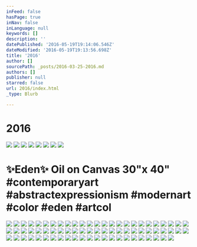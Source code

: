 ```yaml
---
inFeed: false
hasPage: true
inNav: false
inLanguage: null
keywords: []
description: ''
datePublished: '2016-05-19T19:14:06.546Z'
dateModified: '2016-05-19T19:13:56.698Z'
title: '2016'
author: []
sourcePath: _posts/2016-03-25-2016.md
authors: []
publisher: null
starred: false
url: 2016/index.html
_type: Blurb

---
```

# 2016
![](https://the-grid-user-content.s3-us-west-2.amazonaws.com/568a0d8d-256a-444e-ad91-f849bb78f3a4.jpg)
![](https://the-grid-user-content.s3-us-west-2.amazonaws.com/65b9a562-8575-4b66-a6f6-390153b0bb1c.jpg)
![](https://the-grid-user-content.s3-us-west-2.amazonaws.com/07c37509-3ed6-4f9b-accc-1f35652bbccc.jpg)
![](https://the-grid-user-content.s3-us-west-2.amazonaws.com/035ed8c3-c38a-47d9-8eeb-d86a3577fc2b.jpg)
![](https://the-grid-user-content.s3-us-west-2.amazonaws.com/49aa2a44-f6d3-4926-94c5-17181a1cc591.jpg)
![](https://the-grid-user-content.s3-us-west-2.amazonaws.com/08ddcfd0-ba9b-4883-8284-0e98dba46a13.jpg)
![](https://the-grid-user-content.s3-us-west-2.amazonaws.com/33e918d4-c43e-4746-9a28-2f33f5841fc7.jpg)
![](https://imgflo.herokuapp.com/graph/vahj1ThiexotieMo/960659db4b0cb4a5583b4cc64b5c2989/passthrough.jpg?height=600&input=https%3A%2F%2Fthe-grid-user-content.s3-us-west-2.amazonaws.com%2F96accd46-47b2-4aca-b892-d2efcc9d2ab6.jpg&width=445)

# ✨Eden✨ Oil on Canvas 30"x 40" \#contemporaryart \#abstractexpressionism \#modernart \#color \#eden \#artcol
![](https://the-grid-user-content.s3-us-west-2.amazonaws.com/96accd46-47b2-4aca-b892-d2efcc9d2ab6.jpg)
![](https://imgflo.herokuapp.com/graph/vahj1ThiexotieMo/bcf8ff8544ea9ed3dc4a82bed566b24b/passthrough.jpg?height=600&input=https%3A%2F%2Fs3-us-west-2.amazonaws.com%2Fthe-grid-img%2Fp%2Fc978387aa026da148e67b9e0e2c3760ce96aefc3.jpg&width=446)
![](https://imgflo.herokuapp.com/graph/vahj1ThiexotieMo/bcf8ff8544ea9ed3dc4a82bed566b24b/passthrough.jpg?height=600&input=https%3A%2F%2Fs3-us-west-2.amazonaws.com%2Fthe-grid-img%2Fp%2Fc978387aa026da148e67b9e0e2c3760ce96aefc3.jpg&width=446)
![](https://imgflo.herokuapp.com/graph/vahj1ThiexotieMo/bcf8ff8544ea9ed3dc4a82bed566b24b/passthrough.jpg?height=600&input=https%3A%2F%2Fs3-us-west-2.amazonaws.com%2Fthe-grid-img%2Fp%2Fc978387aa026da148e67b9e0e2c3760ce96aefc3.jpg&width=446)
![](https://the-grid-user-content.s3-us-west-2.amazonaws.com/48820f9d-1f3a-4e47-8351-c6c75714758d.jpg)
![](https://imgflo.herokuapp.com/graph/vahj1ThiexotieMo/db2bafd97ae9eba472347c41373b1702/passthrough.jpg?height=600&input=https%3A%2F%2Fs3-us-west-2.amazonaws.com%2Fthe-grid-img%2Fp%2Fbad8060bfafbb46576f1320152505af455b09952.jpg&width=444)
![](https://imgflo.herokuapp.com/graph/vahj1ThiexotieMo/db2bafd97ae9eba472347c41373b1702/passthrough.jpg?height=600&input=https%3A%2F%2Fs3-us-west-2.amazonaws.com%2Fthe-grid-img%2Fp%2Fbad8060bfafbb46576f1320152505af455b09952.jpg&width=444)
![](https://imgflo.herokuapp.com/graph/vahj1ThiexotieMo/db2bafd97ae9eba472347c41373b1702/passthrough.jpg?height=600&input=https%3A%2F%2Fs3-us-west-2.amazonaws.com%2Fthe-grid-img%2Fp%2Fbad8060bfafbb46576f1320152505af455b09952.jpg&width=444)
![](https://the-grid-user-content.s3-us-west-2.amazonaws.com/592f1d7f-afba-4eda-82cc-02490077ab43.jpg)
![](https://imgflo.herokuapp.com/graph/vahj1ThiexotieMo/8a4ee18329a5064aafda74db2e11ff65/passthrough.jpg?height=600&input=https%3A%2F%2Fthe-grid-user-content.s3-us-west-2.amazonaws.com%2F8006d867-32ff-468f-909a-e1caab9ca581.jpg&width=450)
![](https://imgflo.herokuapp.com/graph/vahj1ThiexotieMo/8a4ee18329a5064aafda74db2e11ff65/passthrough.jpg?height=600&input=https%3A%2F%2Fthe-grid-user-content.s3-us-west-2.amazonaws.com%2F8006d867-32ff-468f-909a-e1caab9ca581.jpg&width=450)
![](https://imgflo.herokuapp.com/graph/vahj1ThiexotieMo/8a4ee18329a5064aafda74db2e11ff65/passthrough.jpg?height=600&input=https%3A%2F%2Fthe-grid-user-content.s3-us-west-2.amazonaws.com%2F8006d867-32ff-468f-909a-e1caab9ca581.jpg&width=450)
![](https://the-grid-user-content.s3-us-west-2.amazonaws.com/8006d867-32ff-468f-909a-e1caab9ca581.jpg)
![](https://imgflo.herokuapp.com/graph/vahj1ThiexotieMo/bd3006c2a8a42806d3bce3960c1f7594/passthrough.jpg?height=600&input=https%3A%2F%2Fthe-grid-user-content.s3-us-west-2.amazonaws.com%2F17ff6c44-566b-4f1b-bef0-f0468afff296.jpg&width=449)
![](https://imgflo.herokuapp.com/graph/vahj1ThiexotieMo/bd3006c2a8a42806d3bce3960c1f7594/passthrough.jpg?height=600&input=https%3A%2F%2Fthe-grid-user-content.s3-us-west-2.amazonaws.com%2F17ff6c44-566b-4f1b-bef0-f0468afff296.jpg&width=449)
![](https://imgflo.herokuapp.com/graph/vahj1ThiexotieMo/bd3006c2a8a42806d3bce3960c1f7594/passthrough.jpg?height=600&input=https%3A%2F%2Fthe-grid-user-content.s3-us-west-2.amazonaws.com%2F17ff6c44-566b-4f1b-bef0-f0468afff296.jpg&width=449)
![](https://the-grid-user-content.s3-us-west-2.amazonaws.com/17ff6c44-566b-4f1b-bef0-f0468afff296.jpg)
![](https://imgflo.herokuapp.com/graph/vahj1ThiexotieMo/0ccd85e9c4373d99acf147b410ea487a/passthrough.jpg?height=600&input=https%3A%2F%2Fs3-us-west-2.amazonaws.com%2Fthe-grid-img%2Fp%2F26b1671fc4db8dd67481f8721dd5774a12a8ac6d.jpg&width=440)
![](https://imgflo.herokuapp.com/graph/vahj1ThiexotieMo/fdc2adc52c51e2259836264c8053d877/passthrough.jpg?height=600&input=https%3A%2F%2Fs3-us-west-2.amazonaws.com%2Fthe-grid-img%2Fp%2F38618cc2d1710dede5efb6d0946cc4aacb7be834.jpg&width=440)
![](https://imgflo.herokuapp.com/graph/vahj1ThiexotieMo/fdc2adc52c51e2259836264c8053d877/passthrough.jpg?height=600&input=https%3A%2F%2Fs3-us-west-2.amazonaws.com%2Fthe-grid-img%2Fp%2F38618cc2d1710dede5efb6d0946cc4aacb7be834.jpg&width=440)
![](https://the-grid-user-content.s3-us-west-2.amazonaws.com/02fc5e1c-354e-43a2-a9f4-2c9b13ffa096.jpg)
![](https://imgflo.herokuapp.com/graph/vahj1ThiexotieMo/fb7bceec23ed29f85b3849e0c357b089/passthrough.jpg?height=600&input=https%3A%2F%2Fthe-grid-user-content.s3-us-west-2.amazonaws.com%2F79e36626-6c8a-45f6-a086-eb861b21a82b.jpg&width=445)
![](https://imgflo.herokuapp.com/graph/vahj1ThiexotieMo/fb7bceec23ed29f85b3849e0c357b089/passthrough.jpg?height=600&input=https%3A%2F%2Fthe-grid-user-content.s3-us-west-2.amazonaws.com%2F79e36626-6c8a-45f6-a086-eb861b21a82b.jpg&width=445)
![](https://imgflo.herokuapp.com/graph/vahj1ThiexotieMo/fb7bceec23ed29f85b3849e0c357b089/passthrough.jpg?height=600&input=https%3A%2F%2Fthe-grid-user-content.s3-us-west-2.amazonaws.com%2F79e36626-6c8a-45f6-a086-eb861b21a82b.jpg&width=445)
![](https://the-grid-user-content.s3-us-west-2.amazonaws.com/79e36626-6c8a-45f6-a086-eb861b21a82b.jpg)
![](https://imgflo.herokuapp.com/graph/vahj1ThiexotieMo/70b6821cb114dff843f3ff0e513c277f/passthrough.jpg?height=558&input=https%3A%2F%2Fthe-grid-user-content.s3-us-west-2.amazonaws.com%2Fcf19bb62-71c4-449d-9602-0595dca98f3a.jpg&width=750)
![](https://imgflo.herokuapp.com/graph/vahj1ThiexotieMo/70b6821cb114dff843f3ff0e513c277f/passthrough.jpg?height=558&input=https%3A%2F%2Fthe-grid-user-content.s3-us-west-2.amazonaws.com%2Fcf19bb62-71c4-449d-9602-0595dca98f3a.jpg&width=750)
![](https://imgflo.herokuapp.com/graph/vahj1ThiexotieMo/70b6821cb114dff843f3ff0e513c277f/passthrough.jpg?height=558&input=https%3A%2F%2Fthe-grid-user-content.s3-us-west-2.amazonaws.com%2Fcf19bb62-71c4-449d-9602-0595dca98f3a.jpg&width=750)
![](https://the-grid-user-content.s3-us-west-2.amazonaws.com/cf19bb62-71c4-449d-9602-0595dca98f3a.jpg)
![](https://imgflo.herokuapp.com/graph/vahj1ThiexotieMo/5d6b2387900fa858e7389c00a998c3e9/passthrough.jpg?height=522&input=https%3A%2F%2Fs3-us-west-2.amazonaws.com%2Fthe-grid-img%2Fp%2F88b2e51f17bf1df14562ddee331d45219e9c0da8.jpg&width=750)
![](https://imgflo.herokuapp.com/graph/vahj1ThiexotieMo/5d6b2387900fa858e7389c00a998c3e9/passthrough.jpg?height=522&input=https%3A%2F%2Fs3-us-west-2.amazonaws.com%2Fthe-grid-img%2Fp%2F88b2e51f17bf1df14562ddee331d45219e9c0da8.jpg&width=750)
![](https://imgflo.herokuapp.com/graph/vahj1ThiexotieMo/5d6b2387900fa858e7389c00a998c3e9/passthrough.jpg?height=522&input=https%3A%2F%2Fs3-us-west-2.amazonaws.com%2Fthe-grid-img%2Fp%2F88b2e51f17bf1df14562ddee331d45219e9c0da8.jpg&width=750)
![](https://the-grid-user-content.s3-us-west-2.amazonaws.com/4f84ea7a-35a5-4747-8196-0061cdd707d5.jpg)
![](https://imgflo.herokuapp.com/graph/vahj1ThiexotieMo/047f52a7bc8c365a00f04209334497d3/passthrough.jpg?height=600&input=https%3A%2F%2Fs3-us-west-2.amazonaws.com%2Fthe-grid-img%2Fp%2F2c4baaa8d7ec5f7d40921225bcc2e94a61325a80.jpg&width=397)
![](https://imgflo.herokuapp.com/graph/vahj1ThiexotieMo/047f52a7bc8c365a00f04209334497d3/passthrough.jpg?height=600&input=https%3A%2F%2Fs3-us-west-2.amazonaws.com%2Fthe-grid-img%2Fp%2F2c4baaa8d7ec5f7d40921225bcc2e94a61325a80.jpg&width=397)
![](https://imgflo.herokuapp.com/graph/vahj1ThiexotieMo/047f52a7bc8c365a00f04209334497d3/passthrough.jpg?height=600&input=https%3A%2F%2Fs3-us-west-2.amazonaws.com%2Fthe-grid-img%2Fp%2F2c4baaa8d7ec5f7d40921225bcc2e94a61325a80.jpg&width=397)
![](https://the-grid-user-content.s3-us-west-2.amazonaws.com/9a824d1e-6b91-452b-9bcb-8bf75f1fe982.jpg)
![](https://imgflo.herokuapp.com/graph/vahj1ThiexotieMo/724f9c3b9745db170df2612e6c5074bf/passthrough.jpg?height=600&input=https%3A%2F%2Fs3-us-west-2.amazonaws.com%2Fthe-grid-img%2Fp%2Fd6c4f71c21acedd6b669b80ba731627baf44b932.jpg&width=421)
![](https://imgflo.herokuapp.com/graph/vahj1ThiexotieMo/724f9c3b9745db170df2612e6c5074bf/passthrough.jpg?height=600&input=https%3A%2F%2Fs3-us-west-2.amazonaws.com%2Fthe-grid-img%2Fp%2Fd6c4f71c21acedd6b669b80ba731627baf44b932.jpg&width=421)
![](https://imgflo.herokuapp.com/graph/vahj1ThiexotieMo/724f9c3b9745db170df2612e6c5074bf/passthrough.jpg?height=600&input=https%3A%2F%2Fs3-us-west-2.amazonaws.com%2Fthe-grid-img%2Fp%2Fd6c4f71c21acedd6b669b80ba731627baf44b932.jpg&width=421)
![](https://the-grid-user-content.s3-us-west-2.amazonaws.com/84d66391-9e14-4fb1-9e12-fe300bda8ef2.jpg)
![](https://imgflo.herokuapp.com/graph/vahj1ThiexotieMo/ffd8189483febf3d5d14dd96102b65e1/passthrough.jpg?height=600&input=https%3A%2F%2Fs3-us-west-2.amazonaws.com%2Fthe-grid-img%2Fp%2F3bbe218a4020b4c85b8a503aac1ca5717c8040d5.jpg&width=410)
![](https://imgflo.herokuapp.com/graph/vahj1ThiexotieMo/ffd8189483febf3d5d14dd96102b65e1/passthrough.jpg?height=600&input=https%3A%2F%2Fs3-us-west-2.amazonaws.com%2Fthe-grid-img%2Fp%2F3bbe218a4020b4c85b8a503aac1ca5717c8040d5.jpg&width=410)
![](https://imgflo.herokuapp.com/graph/vahj1ThiexotieMo/ffd8189483febf3d5d14dd96102b65e1/passthrough.jpg?height=600&input=https%3A%2F%2Fs3-us-west-2.amazonaws.com%2Fthe-grid-img%2Fp%2F3bbe218a4020b4c85b8a503aac1ca5717c8040d5.jpg&width=410)
![](https://the-grid-user-content.s3-us-west-2.amazonaws.com/06db0a8b-d52b-4947-8112-752fa876568d.jpg)
![](https://imgflo.herokuapp.com/graph/vahj1ThiexotieMo/16754ecc1982c3df392df08ac3997fb9/passthrough.jpg?height=600&input=https%3A%2F%2Fthe-grid-user-content.s3-us-west-2.amazonaws.com%2Fda301136-0222-4209-ae6b-d90448d66857.jpg&width=429)
![](https://imgflo.herokuapp.com/graph/vahj1ThiexotieMo/16754ecc1982c3df392df08ac3997fb9/passthrough.jpg?height=600&input=https%3A%2F%2Fthe-grid-user-content.s3-us-west-2.amazonaws.com%2Fda301136-0222-4209-ae6b-d90448d66857.jpg&width=429)
![](https://imgflo.herokuapp.com/graph/vahj1ThiexotieMo/16754ecc1982c3df392df08ac3997fb9/passthrough.jpg?height=600&input=https%3A%2F%2Fthe-grid-user-content.s3-us-west-2.amazonaws.com%2Fda301136-0222-4209-ae6b-d90448d66857.jpg&width=429)
![](https://the-grid-user-content.s3-us-west-2.amazonaws.com/da301136-0222-4209-ae6b-d90448d66857.jpg)
![](https://imgflo.herokuapp.com/graph/vahj1ThiexotieMo/a7c790fe769932768a4f42b9a07b6f7f/passthrough.jpg?height=600&input=https%3A%2F%2Fthe-grid-user-content.s3-us-west-2.amazonaws.com%2F9ce20d55-d8e9-48d4-910b-442cad14c209.jpg&width=410)
![](https://imgflo.herokuapp.com/graph/vahj1ThiexotieMo/a7c790fe769932768a4f42b9a07b6f7f/passthrough.jpg?height=600&input=https%3A%2F%2Fthe-grid-user-content.s3-us-west-2.amazonaws.com%2F9ce20d55-d8e9-48d4-910b-442cad14c209.jpg&width=410)
![](https://imgflo.herokuapp.com/graph/vahj1ThiexotieMo/a7c790fe769932768a4f42b9a07b6f7f/passthrough.jpg?height=600&input=https%3A%2F%2Fthe-grid-user-content.s3-us-west-2.amazonaws.com%2F9ce20d55-d8e9-48d4-910b-442cad14c209.jpg&width=410)
![](https://the-grid-user-content.s3-us-west-2.amazonaws.com/9ce20d55-d8e9-48d4-910b-442cad14c209.jpg)
![](https://imgflo.herokuapp.com/graph/vahj1ThiexotieMo/23e1b3dd93b1de0bbc17c74775fad189/passthrough.jpg?height=600&input=https%3A%2F%2Fthe-grid-user-content.s3-us-west-2.amazonaws.com%2Fd4014be1-130c-4a7c-bcd7-0ff48cfadb6e.jpg&width=364)
![](https://imgflo.herokuapp.com/graph/vahj1ThiexotieMo/23e1b3dd93b1de0bbc17c74775fad189/passthrough.jpg?height=600&input=https%3A%2F%2Fthe-grid-user-content.s3-us-west-2.amazonaws.com%2Fd4014be1-130c-4a7c-bcd7-0ff48cfadb6e.jpg&width=364)
![](https://imgflo.herokuapp.com/graph/vahj1ThiexotieMo/23e1b3dd93b1de0bbc17c74775fad189/passthrough.jpg?height=600&input=https%3A%2F%2Fthe-grid-user-content.s3-us-west-2.amazonaws.com%2Fd4014be1-130c-4a7c-bcd7-0ff48cfadb6e.jpg&width=364)
![](https://the-grid-user-content.s3-us-west-2.amazonaws.com/d4014be1-130c-4a7c-bcd7-0ff48cfadb6e.jpg)
![](https://imgflo.herokuapp.com/graph/vahj1ThiexotieMo/abe56671acdc6cd06ee54d5fc4e492ce/passthrough.jpg?height=600&input=https%3A%2F%2Fthe-grid-user-content.s3-us-west-2.amazonaws.com%2Fe62c3563-8a3b-444e-b86a-7c4d1ff5d028.jpg&width=364)
![](https://imgflo.herokuapp.com/graph/vahj1ThiexotieMo/abe56671acdc6cd06ee54d5fc4e492ce/passthrough.jpg?height=600&input=https%3A%2F%2Fthe-grid-user-content.s3-us-west-2.amazonaws.com%2Fe62c3563-8a3b-444e-b86a-7c4d1ff5d028.jpg&width=364)
![](https://imgflo.herokuapp.com/graph/vahj1ThiexotieMo/abe56671acdc6cd06ee54d5fc4e492ce/passthrough.jpg?height=600&input=https%3A%2F%2Fthe-grid-user-content.s3-us-west-2.amazonaws.com%2Fe62c3563-8a3b-444e-b86a-7c4d1ff5d028.jpg&width=364)
![](https://the-grid-user-content.s3-us-west-2.amazonaws.com/e62c3563-8a3b-444e-b86a-7c4d1ff5d028.jpg)
![](https://imgflo.herokuapp.com/graph/vahj1ThiexotieMo/1f7c486ddba5c374cb32f004323a9c51/passthrough.jpg?height=600&input=https%3A%2F%2Fthe-grid-user-content.s3-us-west-2.amazonaws.com%2F885dc564-5e77-4217-b02b-0cca64dbc232.jpg&width=364)
![](https://imgflo.herokuapp.com/graph/vahj1ThiexotieMo/1f7c486ddba5c374cb32f004323a9c51/passthrough.jpg?height=600&input=https%3A%2F%2Fthe-grid-user-content.s3-us-west-2.amazonaws.com%2F885dc564-5e77-4217-b02b-0cca64dbc232.jpg&width=364)
![](https://imgflo.herokuapp.com/graph/vahj1ThiexotieMo/1f7c486ddba5c374cb32f004323a9c51/passthrough.jpg?height=600&input=https%3A%2F%2Fthe-grid-user-content.s3-us-west-2.amazonaws.com%2F885dc564-5e77-4217-b02b-0cca64dbc232.jpg&width=364)
![](https://the-grid-user-content.s3-us-west-2.amazonaws.com/885dc564-5e77-4217-b02b-0cca64dbc232.jpg)
![](https://imgflo.herokuapp.com/graph/vahj1ThiexotieMo/561273f9e5747544cd3c314465bdc4ff/passthrough.jpg?height=600&input=https%3A%2F%2Fthe-grid-user-content.s3-us-west-2.amazonaws.com%2Fb8de3396-be74-4fee-a72f-b1b7286be9a1.jpg&width=364)
![](https://imgflo.herokuapp.com/graph/vahj1ThiexotieMo/561273f9e5747544cd3c314465bdc4ff/passthrough.jpg?height=600&input=https%3A%2F%2Fthe-grid-user-content.s3-us-west-2.amazonaws.com%2Fb8de3396-be74-4fee-a72f-b1b7286be9a1.jpg&width=364)
![](https://imgflo.herokuapp.com/graph/vahj1ThiexotieMo/561273f9e5747544cd3c314465bdc4ff/passthrough.jpg?height=600&input=https%3A%2F%2Fthe-grid-user-content.s3-us-west-2.amazonaws.com%2Fb8de3396-be74-4fee-a72f-b1b7286be9a1.jpg&width=364)
![](https://the-grid-user-content.s3-us-west-2.amazonaws.com/b8de3396-be74-4fee-a72f-b1b7286be9a1.jpg)
![](https://imgflo.herokuapp.com/graph/vahj1ThiexotieMo/137414668f79dca75c198f7ae925a3ca/passthrough.jpg?height=600&input=https%3A%2F%2Fthe-grid-user-content.s3-us-west-2.amazonaws.com%2F92d1a153-3f36-4625-90c8-af2b642fcd01.jpg&width=364)
![](https://imgflo.herokuapp.com/graph/vahj1ThiexotieMo/137414668f79dca75c198f7ae925a3ca/passthrough.jpg?height=600&input=https%3A%2F%2Fthe-grid-user-content.s3-us-west-2.amazonaws.com%2F92d1a153-3f36-4625-90c8-af2b642fcd01.jpg&width=364)
![](https://imgflo.herokuapp.com/graph/vahj1ThiexotieMo/137414668f79dca75c198f7ae925a3ca/passthrough.jpg?height=600&input=https%3A%2F%2Fthe-grid-user-content.s3-us-west-2.amazonaws.com%2F92d1a153-3f36-4625-90c8-af2b642fcd01.jpg&width=364)
![](https://the-grid-user-content.s3-us-west-2.amazonaws.com/92d1a153-3f36-4625-90c8-af2b642fcd01.jpg)